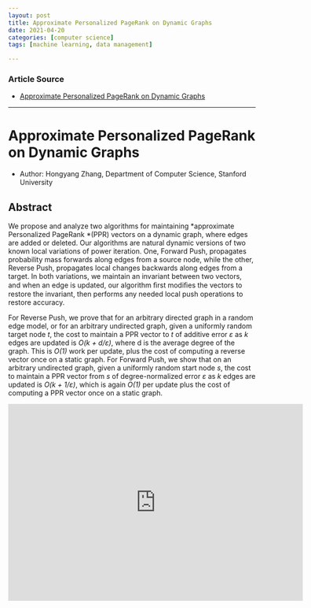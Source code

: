```yaml
---
layout: post
title: Approximate Personalized PageRank on Dynamic Graphs
date: 2021-04-20
categories: [computer science]
tags: [machine learning, data management]

---
```


### Article Source

* [Approximate Personalized PageRank on Dynamic Graphs](https://www.youtube.com/watch?v=xbxHSb3Z38E)

---

# Approximate Personalized PageRank on Dynamic Graphs

* Author: Hongyang Zhang, Department of Computer Science, Stanford University 


## Abstract
 
We propose and analyze two algorithms for maintaining *approximate Personalized PageRank *(PPR) vectors on a dynamic graph, where edges are added or deleted. Our algorithms are natural dynamic versions of two known local variations of power iteration. One, Forward Push, propagates probability mass forwards along edges from a source node, while the other, Reverse Push, propagates local changes backwards along edges from a target. In both variations, we maintain an invariant between two vectors, and when an edge is updated, our algorithm ﬁrst modiﬁes the vectors to restore the invariant, then performs any needed local push operations to restore accuracy.

For Reverse Push, we prove that for an arbitrary directed graph in a random edge model, or for an arbitrary undirected graph, given a uniformly random target node *t*, the cost to maintain a PPR vector to *t* of additive error *ε* as *k* edges are updated is *O(k + d/ε)*, where d is the average degree of the graph. This is *O(1)* work per update, plus the cost of computing a reverse vector once on a static graph. For Forward Push, we show that on an arbitrary undirected graph, given a uniformly random start node *s*, the cost to maintain a PPR vector from *s* of degree-normalized error *ε* as *k* edges are updated is *O(k + 1/ε)*, which is again *O(1)* per update plus the cost of computing a PPR vector once on a static graph.

<iframe width="600" height="400" src="https://www.youtube.com/embed/xbxHSb3Z38E" title="YouTube video player" frameborder="0" allow="accelerometer; autoplay; clipboard-write; encrypted-media; gyroscope; picture-in-picture" allowfullscreen></iframe>
